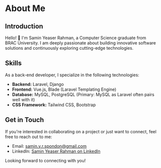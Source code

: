 # About Me

## Introduction

Hello! 👋 I'm Samin Yeaser Rahman, a Computer Science graduate from BRAC University. I am deeply passionate about building innovative software solutions and continuously exploring cutting-edge technologies.

## Skills

As a back-end developer, I specialize in the following technologies:

- **Backend:** Laravel, Django
- **Frontend:** Vue.js, Blade (Laravel Templating Engine)
- **Database:** MySQL, PostgreSQL (Primary: MySQL as Laravel often pairs well with it)
- **CSS Framework:** Tailwind CSS, Bootstrap

## Get in Touch

If you're interested in collaborating on a project or just want to connect, feel free to reach out to me:

- Email: samin.y.r.spondon@gmail.com
- LinkedIn: [Samin Yeaser Rahman on LinkedIn](https://www.linkedin.com/in/syrspondon/)

Looking forward to connecting with you!
